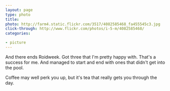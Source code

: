 ```yaml
---
layout: page
type: photo
title: 
photo: http://farm4.static.flickr.com/3517/4082585468_fa455545c3.jpg
click-through: http://www.flickr.com/photos/i-5-m/4082585468/
categories: 

- picture
---
```

And there ends Roidweek. Got three that I'm pretty happy with. That's a success for me. And managed to start and end with ones that didn't get into the pool.

Coffee may well perk you up, but it's tea that really gets you through the day.
